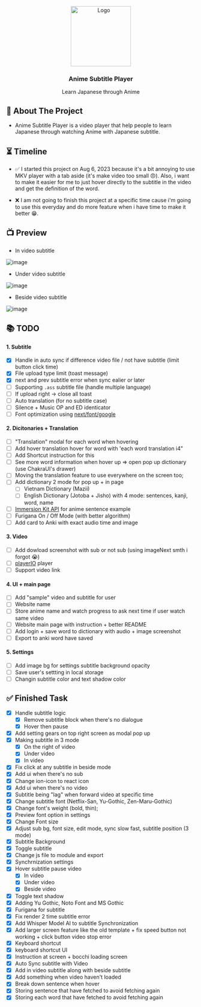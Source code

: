 <div align="center">
  <a href="https://github.com/LostArrows27/anime-subtitle-player">
    <img src="https://i.pinimg.com/736x/0a/77/ab/0a77ab9b741887432031c9d0670ac3f3.jpg" alt="Logo" width="160" height="160">
  </a>
  <h3>Anime Subtitle Player</h3>
<div>Learn Japanese through Anime</div>
</div>

## 💬 About The Project

- Anime Subtitle Player is a video player that help people to learn Japanese through watching Anime with Japanese subtitle.

## ⏳ Timeline

- ✅ I started this project on Aug 6, 2023 because it's a bit annoying to use MKV player with a tab aside (it's make video too small 😠). Also, i want to make it easier for me to just hover directly to the subtitle in the video and get the definition of the word.

- ❌ I am not going to finish this project at a specific time cause i'm going to use this everyday and do more feature when i have time to make it better 😁.

## 📺 Preview

- In video subtitle

![image](https://github.com/LostArrows27/anime-subtitle-player/assets/97510841/840d8c55-337e-46c7-bd0a-47d3f66d8e98)

- Under video subtitle

![image](https://github.com/LostArrows27/anime-subtitle-player/assets/97510841/2face80e-c5e9-4305-b367-e4ddcfcf2562)

- Beside video subtitle

![image](https://github.com/LostArrows27/anime-subtitle-player/assets/97510841/c3c0b11a-252e-4804-8518-5783acb93048)

## 📚 TODO

#### 1. Subtitle

- [x] Handle in auto sync if difference video file / not have subtitle (limit button click time)
- [x] File upload type limit (toast message)
- [x] next and prev subtitle error when sync ealier or later
- [ ] Supporting `.ass` subtitle file (handle multiple language)
- [ ] If upload right -> close all toast
- [ ] Auto translation (for no subtitle case)
- [ ] Silence + Music OP and ED identicator
- [ ] Font optimization using [next/font/google](https://www.youtube.com/watch?v=L8_98i_bMMA)

#### 2. Dicitonaries + Translation

- [ ] "Translation" modal for each word when hovering
- [ ] Add hover translation hover for word with 'each word translation i4"
- [ ] Add Shortcut instruction for this
- [ ] See more word information when hover up => open pop up dictionary (use ChakraUI's drawer)
- [ ] Moving the translation feature to use everywhere on the screen too;
- [ ] Add dictionary 2 mode for pop up + in page
  - [ ] Vietnam Dictionary (Mazii)
  - [ ] English Dictionary (Jotoba + Jisho) with 4 mode: sentences, kanji, word, name
- [ ] [Immersion Kit API](https://docs.immersionkit.com/public%20api/search) for anime sentence example
- [ ] Furigana On / Off Mode (with better algorithm)
- [ ] Add card to Anki with exact audio time and image

#### 3. Video

- [ ] Add dowload screenshot with sub or not sub (using imageNext smth i forgot 😭)
- [ ] [playerIO](https://plyr.io/) player
- [ ] Support video link

#### 4. UI + main page

- [ ] Add "sample" video and subtitle for user
- [ ] Website name
- [ ] Store anime name and watch progress to ask next time if user watch same video
- [ ] Website main page with instruction + better README
- [ ] Add login + save word to dictionary with audio + image screenshot
- [ ] Export to anki word have saved

#### 5. Settings

- [ ] Add image bg for settings subtitle background opacity
- [ ] Save user's settting in local storage
- [ ] Changin subtitle color and text shadow color

## ✅ Finished Task

- [x] Handle subtitle logic
  - [x] Remove subtitle block when there's no dialogue
  - [x] Hover then pause
- [x] Add setting gears on top right screen as modal pop up
- [x] Making subtitle in 3 mode
  - [x] On the right of video
  - [x] Under video
  - [x] In video
- [x] Fix click at any subtitle in beside mode
- [x] Add ui when there's no sub
- [x] Change ion-icon to react icon
- [x] Add ui when there's no video
- [x] Subtitle being "lag" when forward video at specific time
- [x] Change subtitle font (Netflix-San, Yu-Gothic, Zen-Maru-Gothic)
- [x] Change font's weight (bold, thin);
- [x] Preview font option in settings
- [x] Change Font size
- [x] Adjust sub bg, font size, edit mode, sync slow fast, subtitle position (3 mode)
- [x] Subtitle Background
- [x] Toggle subtitle
- [x] Change js file to module and export
- [x] Synchrnization settings
- [x] Hover subtitle pause video
  - [x] In video
  - [x] Under video
  - [x] Beside video
- [x] Toggle text shadow
- [x] Adding Yu Gothic, Noto Font and MS Gothic
- [x] Furigana for subtitle
- [x] Fix render 2 time subtitle error
- [x] Add Whisper Model AI to subtitle Synchronization
- [x] Add larger screen feature like the old template + fix speed button not working + click button video stop error
- [x] Keyboard shortcut
- [x] keyboard shortcut UI
- [x] Instruction at screen + bocchi loading screen
- [x] Auto Sync subtitle with Video
- [x] Add in video subtitle along with beside subtitle
- [x] Add something when video haven't loaded
- [x] Break down sentence when hover
- [x] Storing sentence that have fetched to avoid fetching again
- [x] Storing each word that have fetched to avoid fetching again
